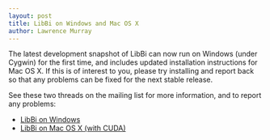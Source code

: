 ```yaml
---
layout: post
title: LibBi on Windows and Mac OS X
author: Lawrence Murray
---
```


The latest development snapshot of LibBi can now run on Windows (under Cygwin)
for the first time, and includes updated installation instructions for Mac OS
X. If this is of interest to you, please try installing and report back so
that any problems can be fixed for the next stable release.

See these two threads on the mailing list for more information, and to report
any problems:

  * [LibBi on
    Windows](https://groups.google.com/forum/#!topic/libbi-users/cUejaGuatZI)
  * [LibBi on Mac OS X (with
    CUDA)](https://groups.google.com/forum/#!topic/libbi-users/rPmNTTKQo6U)
